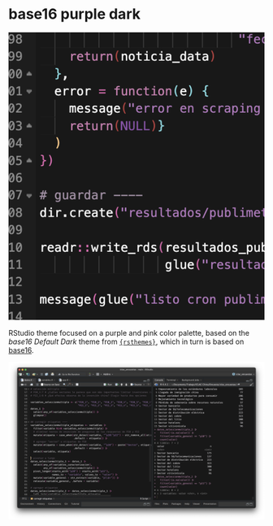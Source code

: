 # base16 purple dark

![](pantallazo_chico.png)

RStudio theme focused on a purple and pink color palette, based on the _base16 Default Dark_ theme from [`{rsthemes}`](https://github.com/gadenbuie/rsthemes?tab=readme-ov-file), which in turn is based on [base16](https://github.com/chriskempson/base16).

![](pantallazo.png)